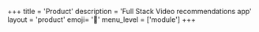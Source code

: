 +++
title = 'Product'
description = 'Full Stack Video recommendations app'
layout = 'product'
emoji= '🎁'
menu_level = ['module']
+++
